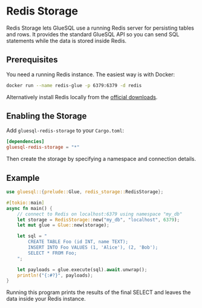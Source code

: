 # Redis Storage

Redis Storage lets GlueSQL use a running Redis server for persisting tables and rows. It provides the standard GlueSQL API so you can send SQL statements while the data is stored inside Redis.

## Prerequisites

You need a running Redis instance. The easiest way is with Docker:

```bash
docker run --name redis-glue -p 6379:6379 -d redis
```

Alternatively install Redis locally from the [official downloads](https://redis.io/download).

## Enabling the Storage

Add `gluesql-redis-storage` to your `Cargo.toml`:

```toml
[dependencies]
gluesql-redis-storage = "*"
```

Then create the storage by specifying a namespace and connection details.

## Example

```rust
use gluesql::{prelude::Glue, redis_storage::RedisStorage};

#[tokio::main]
async fn main() {
    // connect to Redis on localhost:6379 using namespace "my_db"
    let storage = RedisStorage::new("my_db", "localhost", 6379);
    let mut glue = Glue::new(storage);

    let sql = "
        CREATE TABLE Foo (id INT, name TEXT);
        INSERT INTO Foo VALUES (1, 'Alice'), (2, 'Bob');
        SELECT * FROM Foo;
    ";

    let payloads = glue.execute(sql).await.unwrap();
    println!("{:#?}", payloads);
}
```

Running this program prints the results of the final SELECT and leaves the data inside your Redis instance.
